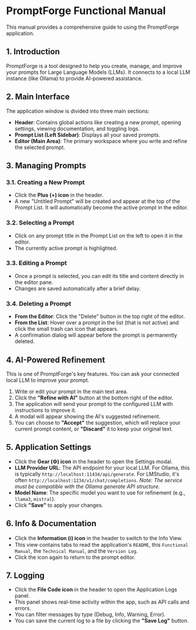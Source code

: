 # PromptForge Functional Manual

This manual provides a comprehensive guide to using the PromptForge application.

## 1. Introduction

PromptForge is a tool designed to help you create, manage, and improve your prompts for Large Language Models (LLMs). It connects to a local LLM instance (like Ollama) to provide AI-powered assistance.

## 2. Main Interface

The application window is divided into three main sections:

- **Header**: Contains global actions like creating a new prompt, opening settings, viewing documentation, and toggling logs.
- **Prompt List (Left Sidebar)**: Displays all your saved prompts.
- **Editor (Main Area)**: The primary workspace where you write and refine the selected prompt.

## 3. Managing Prompts

### 3.1. Creating a New Prompt

- Click the **Plus (+) icon** in the header.
- A new "Untitled Prompt" will be created and appear at the top of the Prompt List. It will automatically become the active prompt in the editor.

### 3.2. Selecting a Prompt

- Click on any prompt title in the Prompt List on the left to open it in the editor.
- The currently active prompt is highlighted.

### 3.3. Editing a Prompt

- Once a prompt is selected, you can edit its title and content directly in the editor pane.
- Changes are saved automatically after a brief delay.

### 3.4. Deleting a Prompt

- **From the Editor**: Click the "Delete" button in the top right of the editor.
- **From the List**: Hover over a prompt in the list (that is not active) and click the small trash can icon that appears.
- A confirmation dialog will appear before the prompt is permanently deleted.

## 4. AI-Powered Refinement

This is one of PromptForge's key features. You can ask your connected local LLM to improve your prompt.

1.  Write or edit your prompt in the main text area.
2.  Click the **"Refine with AI"** button at the bottom right of the editor.
3.  The application will send your prompt to the configured LLM with instructions to improve it.
4.  A modal will appear showing the AI's suggested refinement.
5.  You can choose to **"Accept"** the suggestion, which will replace your current prompt content, or **"Discard"** it to keep your original text.

## 5. Application Settings

- Click the **Gear (⚙️) icon** in the header to open the Settings modal.
- **LLM Provider URL**: The API endpoint for your local LLM. For Ollama, this is typically `http://localhost:11434/api/generate`. For LMStudio, it's often `http://localhost:1234/v1/chat/completions`. *Note: The service must be compatible with the Ollama generate API structure.*
- **Model Name**: The specific model you want to use for refinement (e.g., `llama3`, `mistral`).
- Click **"Save"** to apply your changes.

## 6. Info & Documentation

- Click the **Information (ℹ️) icon** in the header to switch to the Info View.
- This view contains tabs to read the application's `README`, this `Functional Manual`, the `Technical Manual`, and the `Version Log`.
- Click the icon again to return to the prompt editor.

## 7. Logging

- Click the **File Code icon** in the header to open the Application Logs panel.
- This panel shows real-time activity within the app, such as API calls and errors.
- You can filter messages by type (Debug, Info, Warning, Error).
- You can save the current log to a file by clicking the **"Save Log"** button.
